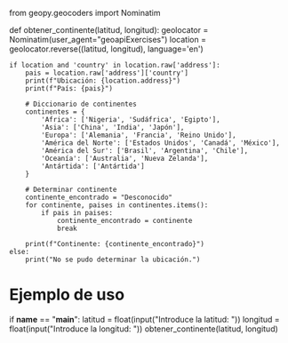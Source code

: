 
from geopy.geocoders import Nominatim

def obtener_continente(latitud, longitud):
    geolocator = Nominatim(user_agent="geoapiExercises")
    location = geolocator.reverse((latitud, longitud), language='en')

    if location and 'country' in location.raw['address']:
        pais = location.raw['address']['country']
        print(f"Ubicación: {location.address}")
        print(f"País: {pais}")

        # Diccionario de continentes
        continentes = {
            'Africa': ['Nigeria', 'Sudáfrica', 'Egipto'],
            'Asia': ['China', 'India', 'Japón'],
            'Europa': ['Alemania', 'Francia', 'Reino Unido'],
            'América del Norte': ['Estados Unidos', 'Canadá', 'México'],
            'América del Sur': ['Brasil', 'Argentina', 'Chile'],
            'Oceanía': ['Australia', 'Nueva Zelanda'],
            'Antártida': ['Antártida']
        }

        # Determinar continente
        continente_encontrado = "Desconocido"
        for continente, paises in continentes.items():
            if pais in paises:
                continente_encontrado = continente
                break

        print(f"Continente: {continente_encontrado}")
    else:
        print("No se pudo determinar la ubicación.")

# Ejemplo de uso
if __name__ == "__main__":
    latitud = float(input("Introduce la latitud: "))
    longitud = float(input("Introduce la longitud: "))
    obtener_continente(latitud, longitud)
